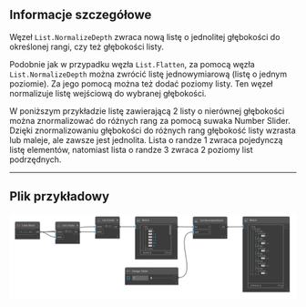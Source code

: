 ## Informacje szczegółowe
Węzeł `List.NormalizeDepth` zwraca nową listę o jednolitej głębokości do określonej rangi, czy też głębokości listy.

Podobnie jak w przypadku węzła `List.Flatten`, za pomocą węzła `List.NormalizeDepth` można zwrócić listę jednowymiarową (listę o jednym poziomie). Za jego pomocą można też dodać poziomy listy. Ten węzeł normalizuje listę wejściową do wybranej głębokości.

W poniższym przykładzie listę zawierającą 2 listy o nierównej głębokości można znormalizować do różnych rang za pomocą suwaka Number Slider. Dzięki znormalizowaniu głębokości do różnych rang głębokość listy wzrasta lub maleje, ale zawsze jest jednolita. Lista o randze 1 zwraca pojedynczą listę elementów, natomiast lista o randze 3 zwraca 2 poziomy list podrzędnych.
___
## Plik przykładowy

![List.NormalizeDepth](./DSCore.List.NormalizeDepth_img.jpg)
